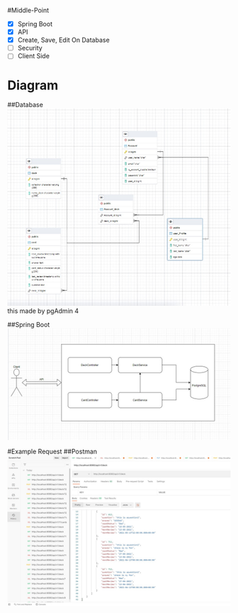 #Middle-Point




-[x] Spring Boot
-[x] API 
-[x] Create, Save, Edit On Database
-[ ] Security 
-[ ] Client Side

# Diagram
##Database
![Database](DiagramDatabank.jpg)
this made by pgAdmin 4

##Spring Boot
![APP](DiagramApp.jpg)

#Example Request
##Postman
![PostMan](Diagram%20Postman.jpg)